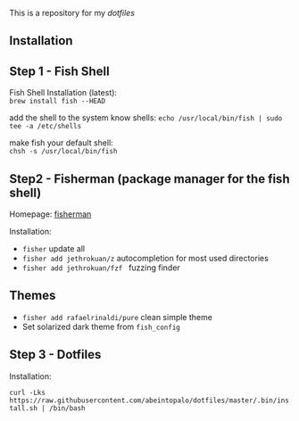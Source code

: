 This is a repository for my _dotfiles_

## Installation

## Step 1 - Fish Shell

Fish Shell Installation (latest):  
`brew install fish --HEAD`

add the shell to the system know shells: `echo /usr/local/bin/fish | sudo tee -a /etc/shells`

make fish your default shell:  
`chsh -s /usr/local/bin/fish`


## Step2 - Fisherman (package manager for the fish shell)

Homepage: [fisherman](https://github.com/fisherman/fisherman#install)

Installation:  

- `fisher` update all
- `fisher add jethrokuan/z` autocompletion for most used directories
- `fisher add jethrokuan/fzf ` fuzzing finder

## Themes

- `fisher add rafaelrinaldi/pure` clean simple theme
- Set solarized dark theme from `fish_config`

## Step 3 - Dotfiles

Installation:

`curl -Lks https://raw.githubusercontent.com/abeintopalo/dotfiles/master/.bin/install.sh | /bin/bash`


